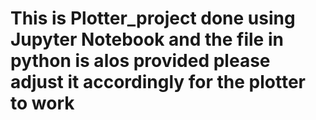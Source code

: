 # This is Plotter_project done using Jupyter Notebook and the file in python is alos provided please adjust it accordingly for the plotter to work
